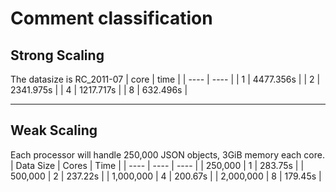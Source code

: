 # Comment classification

## Strong Scaling
The datasize is RC_2011-07
|  core   | time  |
|  ----   | ----  |
| 1       |  4477.356s     |
| 2       |  2341.975s      |
| 4       |  1217.717s     |
| 8       |  632.496s     |

---

## Weak Scaling
Each processor will handle 250,000 JSON objects, 3GiB memory each core.
| Data Size   |  Cores   | Time  |
|  ----       |  ----    | ----  |
|   250,000   | 1        |    283.75s   |
|   500,000   | 2        |    237.22s   |
| 1,000,000   | 4        |    200.67s   |
| 2,000,000   | 8        |    179.45s   |